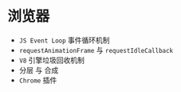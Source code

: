 # 浏览器


- `JS Event Loop` 事件循环机制
- `requestAnimationFrame` 与 `requestIdleCallback`
- `V8` 引擎垃圾回收机制
- 分层 与 合成
- `Chrome` 插件
